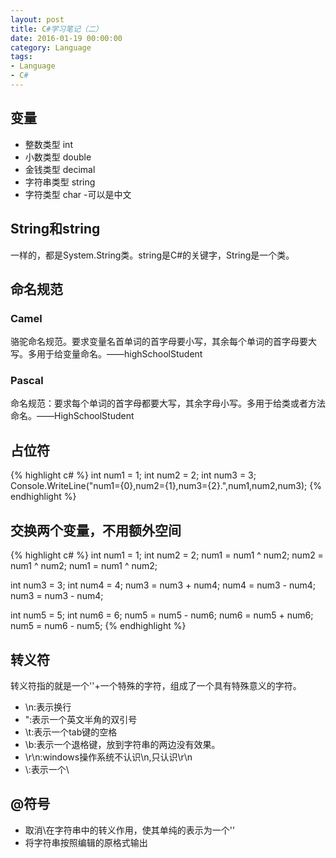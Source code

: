 ```yaml
---
layout: post
title: C#学习笔记（二）
date: 2016-01-19 00:00:00
category: Language
tags:
- Language
- C#
---
```



## 变量
* 整数类型 int
* 小数类型 double
* 金钱类型 decimal
* 字符串类型 string
* 字符类型 char -可以是中文

## String和string
一样的，都是System.String类。string是C#的关键字，String是一个类。

## 命名规范

### Camel 

骆驼命名规范。要求变量名首单词的首字母要小写，其余每个单词的首字母要大写。多用于给变量命名。——highSchoolStudent

### Pascal

命名规范：要求每个单词的首字母都要大写，其余字母小写。多用于给类或者方法命名。——HighSchoolStudent

## 占位符
{% highlight c# %}
int num1 = 1;
int num2 = 2;
int num3 = 3;
Console.WriteLine("num1={0},num2={1},num3={2}.",num1,num2,num3);
{% endhighlight %}

## 交换两个变量，不用额外空间
{% highlight c# %}
int num1 = 1;
int num2 = 2;
num1 = num1 ^ num2;
num2 = num1 ^ num2;
num1 = num1 ^ num2;

int num3 = 3;
int num4 = 4;
num3 = num3 + num4;
num4 = num3 - num4;
num3 = num3 - num4;

int num5 = 5;
int num6 = 6;
num5 = num5 - num6;
num6 = num5 + num6;
num5 = num6 - num5;
{% endhighlight %}

## 转义符
转义符指的就是一个'\'+一个特殊的字符，组成了一个具有特殊意义的字符。

* \n:表示换行
* \":表示一个英文半角的双引号
* \t:表示一个tab键的空格
* \b:表示一个退格键，放到字符串的两边没有效果。
* \r\n:windows操作系统不认识\n,只认识\r\n
* \\:表示一个\

## @符号
* 取消\在字符串中的转义作用，使其单纯的表示为一个'\'
* 将字符串按照编辑的原格式输出
